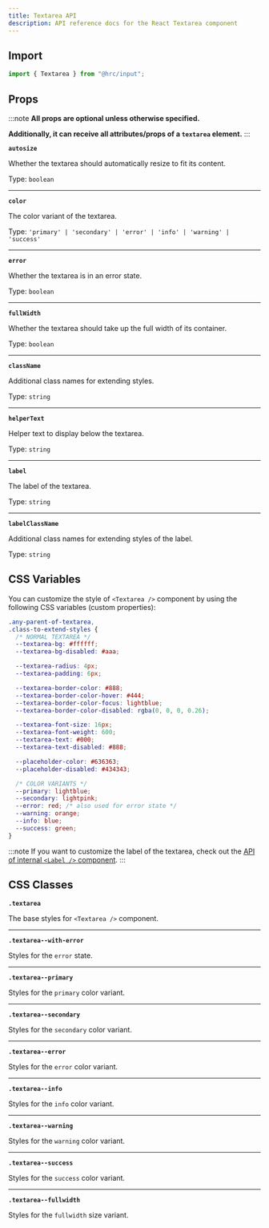 ```yaml
---
title: Textarea API
description: API reference docs for the React Textarea component
---
```


## Import

```js
import { Textarea } from "@hrc/input";
```

## Props

:::note
**All props are optional unless otherwise specified.**

**Additionally, it can receive all attributes/props of a `textarea` element.**
:::

**`autosize`**

Whether the textarea should automatically resize to fit its content.

Type: `boolean`

---

**`color`**

The color variant of the textarea.

Type: `'primary' | 'secondary' | 'error' | 'info' | 'warning' | 'success'`

---

**`error`**

Whether the textarea is in an error state.

Type: `boolean`

---

**`fullWidth`**

Whether the textarea should take up the full width of its container.

Type: `boolean`

---

**`className`**

Additional class names for extending styles.

Type: `string`

---

**`helperText`**

Helper text to display below the textarea.

Type: `string`

---

**`label`**

The label of the textarea.

Type: `string`

---

**`labelClassName`**

Additional class names for extending styles of the label.

Type: `string`

## CSS Variables

You can customize the style of `<Textarea />` component by using the following
CSS variables (custom properties):

```css
.any-parent-of-textarea,
.class-to-extend-styles {
  /* NORMAL TEXTAREA */
  --textarea-bg: #ffffff;
  --textarea-bg-disabled: #aaa;

  --textarea-radius: 4px;
  --textarea-padding: 6px;

  --textarea-border-color: #888;
  --textarea-border-color-hover: #444;
  --textarea-border-color-focus: lightblue;
  --textarea-border-color-disabled: rgba(0, 0, 0, 0.26);

  --textarea-font-size: 16px;
  --textarea-font-weight: 600;
  --textarea-text: #000;
  --textarea-text-disabled: #888;

  --placeholder-color: #636363;
  --placeholder-disabled: #434343;

  /* COLOR VARIANTS */
  --primary: lightblue;
  --secondary: lightpink;
  --error: red; /* also used for error state */
  --warning: orange;
  --info: blue;
  --success: green;
}
```

:::note
If you want to customize the label of the textarea, check out the [API of
internal `<Label />` component](../label).
:::

## CSS Classes

**`.textarea`**

The base styles for `<Textarea />` component.

---

**`.textarea--with-error`**

Styles for the `error` state.

---

**`.textarea--primary`**

Styles for the `primary` color variant.

---

**`.textarea--secondary`**

Styles for the `secondary` color variant.

---

**`.textarea--error`**

Styles for the `error` color variant.

---

**`.textarea--info`**

Styles for the `info` color variant.

---

**`.textarea--warning`**

Styles for the `warning` color variant.

---

**`.textarea--success`**

Styles for the `success` color variant.

---

**`.textarea--fullwidth`**

Styles for the `fullwidth` size variant.
